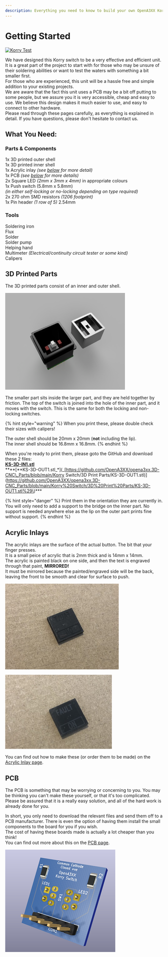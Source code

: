 ```yaml
---
description: Everything you need to know to build your own OpenA3XX Korry switch!
---
```


# Getting Started

[![Korry Test](https://res.cloudinary.com/marcomontalbano/image/upload/v1624105432/video_to_markdown/images/streamable--p5ibm7-c05b58ac6eb4c4700831b2b3070cd403.jpg)](https://streamable.com/p5ibm7)

We have designed this Korry switch to be a very effective and efficient unit. It is a great part of the project to start with for those who may be unsure of their soldering abilities or want to test the waters with something a bit smaller first.  
For those who are experienced, this unit will be a hassle free and simple addition to your existing projects.  
We are aware that the fact this unit uses a PCB may be a bit off putting to some people, but we assure you it is very accessible, cheap and easy to use. We believe this design makes it much easier to use, and easy to connect to other hardware.  
Please read through these pages carefully, as everything is explained in detail. If you have questions, please don't hesitate to contact us.

## What You Need:

### **Parts & Components**

1x 3D printed outer shell  
1x 3D printed inner shell  
1x Acrylic inlay _\(see_ [_below_](getting_started.md#acrylic-inlays) _for more detail\)_  
1x PCB _\(see_ [_below_](getting_started.md#pcb) _for more details\)_  
2x Square LED _\(2mm x 3mm x 4mm\)_ in appropriate colours  
1x Push switch \(5.8mm x 5.8mm\)  
_\(in either self-locking or no-locking depending on type required\)_  
2x 270 ohm SMD resistors _\(1206 footprint\)_  
1x Pin header _\(1 row of 5\)_ 2.54mm

### **Tools**

Soldering iron  
Flux  
Solder  
Solder pump  
Helping hand  
Multimeter _\(Electrical/continuity circuit tester or some kind\)_  
Calipers

## 3D Printed Parts

The 3D printed parts consist of an inner and outer shell.

![](../.gitbook/assets/4%20%282%29%20%281%29%20%281%29.png)

The smaller part sits inside the larger part, and they are held together by friction. The top of the switch is joined into the hole of the inner part, and it moves with the switch. This is the same for both the locking and non-locking switches.

{% hint style="warning" %}
When you print these, please double check their sizes with calipers!

The outer shell should be 20mm x 20mm \(**not** including the lip\).  
The inner shell should be 16.8mm x 16.8mm.
{% endhint %}

When you're ready to print them, please goto the GitHub and download these 2 files:  
[**KS-3D-IN1.stl**](https://github.com/OpenA3XX/opena3xx.3D-CNC_Parts/blob/main/Korry%20Switch/3D%20Print%20Parts/KS-3D-IN1.stl)  
**\*\*\[**KS-3D-OUT1.stl_\*\]\(_[https://github.com/OpenA3XX/opena3xx.3D-CNC\_Parts/blob/main/Korry Switch/3D Print Parts/KS-3D-OUT1.stl\)\](https://github.com/OpenA3XX/opena3xx.3D-CNC_Parts/blob/main/Korry%20Switch/3D%20Print%20Parts/KS-3D-OUT1.stl%29\)\*\*\*

{% hint style="danger" %}
Print them in the orientation they are currently in. You will only need to add a support to the bridge on the inner part. No support is needed anywhere else as the lip on the outer part prints fine without support.
{% endhint %}

## **Acrylic Inlays**

The acrylic inlays are the surface of the actual button. The bit that your finger presses.  
It is a small peice of acrylic that is 2mm thick and is 14mm x 14mm.  
The acrylic is painted black on one side, and then the text is engraved through that paint, **MIRRORED!**  
It must be mirrored because the painted/engraved side will be the back, leaving the front to be smooth and clear for surface to push.

![Painted &amp; engraved \(mirrored\) side becomes the back.](../.gitbook/assets/img_5352.jpg)

![This side then becomes the front, the part that is actually pressed.](../.gitbook/assets/img_5351.jpg)

You can find out how to make these \(or order them to be made\) on the [Acrylic Inlay page](acrylic_inlays.md).

## PCB

The PCB is something that may be worrying or concerning to you. You may be thinking you can't make these yourself, or that it's too complicated.  
Please be assured that it is a really easy solution, and all of the hard work is already done for you.

In short, you only need to download the relevant files and send them off to a PCB manufacturer. There is even the option of having them install the small components to the board for you if you wish.  
The cost of having these boards made is actually a lot cheaper than you think!  
You can find out more about this on the [PCB page](pcb.md).

![3D render of PCB.](../.gitbook/assets/korry_pcb2%20%282%29.png)

